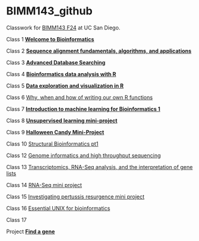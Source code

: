# BIMM143_github
Classwork for [BIMM143 F24](https://bioboot.github.io/bimm143_F24/) at UC San Diego.

Class 1 [**Welcome to Bioinformatics**](https://github.com/gag002/BIMM143_github/blob/main/Class%201.pdf)

Class 2 [**Sequence alignment fundamentals, algorithms, and applications**](https://github.com/gag002/BIMM143_github/blob/main/Class%202.pdf)

Class 3 [**Advanced Database Searching**](https://github.com/gag002/BIMM143_github/blob/main/Class%203.pdf)

Class 4 [**Bioinformatics data analysis with R**](https://github.com/gag002/BIMM143_github/blob/main/Class%204.pdf)

Class 5 [**Data exploration and visualization in R**](https://github.com/gag002/BIMM143_github/blob/main/Class%205/Week%205%20bimm%20143.md)

Class 6 [Why, when and how of writing our own R functions]()

Class 7 [**Introduction to machine learning for Bioinformatics 1**](https://github.com/gag002/BIMM143_github/blob/main/Class%207/Class%207_%20Machine%20Learning%20-%20Class-7-Lab.pdf)

Class 8 [**Unsupervised learning mini-project**](https://github.com/gag002/BIMM143_github/blob/main/Class%208/Class-8-Mini-Project.pdf)

Class 9 [**Halloween Candy Mini-Project**](https://github.com/gag002/BIMM143_github/blob/main/Class%209/Class%209_%20Halloween%20Mini-Project.pdf)

Class 10 [Structural Bioinformatics pt1](https://github.com/gag002/BIMM143_github/blob/main/Class%2010%20/Class%2010%20Structural%20BioInformatics%201%20-%20Class-9-Structural-Bio-1.pdf)

Class 12 [Genome informatics and high throughput sequencing](https://github.com/gag002/BIMM143_github/blob/main/Class%2012/Class-12--quarto.pdf)

Class 13 [Transcriptomics, RNA-Seq analysis, and the interpretation of gene lists](https://github.com/gag002/BIMM143_github/blob/main/Class%2013%20/Class%2013%20-%20Class-13.pdf)

Class 14 [RNA-Seq mini project](https://github.com/gag002/BIMM143_github/blob/main/class%2014/Gonzalez%20Class%2014.pdf)

Class 15 [Investigating pertussis resurgence mini project](https://github.com/gag002/BIMM143_github/blob/main/Class%2015/Class-15.pdf)

Class 16 [Essential UNIX for bioinformatics](https://github.com/gag002/BIMM143_github/blob/main/Class%2016/Class%2016%20-%20Class-16.pdf)

Class 17 []()

Project [**Find a gene**](https://github.com/gag002/BIMM143_github/blob/main/Find%20a%20Gene%20Project.pdf)
